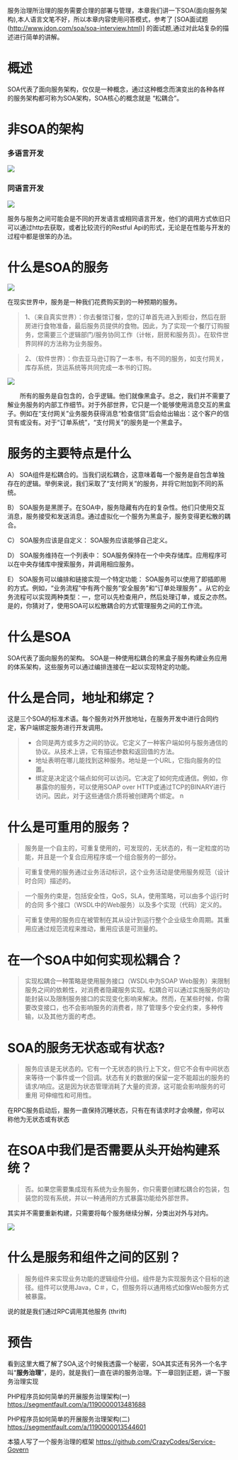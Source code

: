服务治理所治理的服务需要合理的部署与管理，本章我们讲一下SOA(面向服务架构),本人语言文笔不好，所以本章内容使用问答模式，参考了 [SOA面试题(http://www.jdon.com/soa/soa-interview.html)] 的面试题,通过对此站复杂的描述进行简单的讲解。

# 概述
SOA代表了面向服务架构，仅仅是一种概念，通过这种概念而演变出的各种各样的服务架构都可称为SOA架构，SOA核心的概念就是 “松耦合”。

# 非SOA的架构
### 多语言开发
![](https://blog.fastrun.cn/wp-content/uploads/2018/07/210127806-5aa1089344a41_articlex.png)
### 同语言开发
![](https://blog.fastrun.cn/wp-content/uploads/2018/07/3365616974-5aa108aa6ab4a_articlex.png)

服务与服务之间可能会是不同的开发语言或相同语言开发，他们的调用方式依旧只可以通过http去获取，或者比较流行的Restful Api的形式，无论是在性能与开发的过程中都是很笨的办法。

# 什么是SOA的服务

![](https://blog.fastrun.cn/wp-content/uploads/2018/07/2598402666-5aa10a7a3ffd5_articlex.png)

在现实世界中，服务是一种我们花费购买到的一种预期的服务。
> 1、（来自真实世界）：你去餐馆订餐，您的订单首先进入到柜台，然后在厨房进行食物准备，最后服务员提供的食物。因此，为了实现一个餐厅订购服务，您需要三个逻辑部门/服务协同工作（计帐，厨房和服务员）。在软件世界同样的方法称为业务服务。

> 2、（软件世界）：你去亚马逊订购了一本书，有不同的服务，如支付网关，库存系统，货运系统等共同完成一本书的订购。

![](https://blog.fastrun.cn/wp-content/uploads/2018/07/2690787889-5aa1097e32df6_articlex.png)

　　所有的服务是自包含的，合乎逻辑。他们就像黑盒子。总之，我们并不需要了解业务服务的内部工作细节。对于外部世界，它只是一个能够使用消息交互的黑盒子。例如在“支付网关”业务服务获得消息“检查信贷”后会给出输出：这个客户的信贷有或没有。对于“订单系统”，“支付网关”的服务是一个黑盒子。

# 服务的主要特点是什么
A） SOA组件是松耦合的。当我们说松耦合，这意味着每一个服务是自包含单独存在的逻辑。举例来说，我们采取了“支付网关”的服务，并将它附加到不同的系统。

B） SOA服务是黑匣子。在SOA中，服务隐藏有内在的复杂性。他们只使用交互消息，服务接受和发送消息。通过虚拟化一个服务为黑盒子，服务变得更松散的耦合。

C） SOA服务应该是自定义： SOA服务应该能够自己定义。

D） SOA服务维持在一个列表中： SOA服务保持在一个中央存储库。应用程序可以在中央存储库中搜索服务，并调用相应服务。

E） SOA服务可以编排和链接实现一个特定功能： SOA服务可以使用了即插即用的方式。例如，“业务流程”中有两个服务“安全服务”和“订单处理服务” 。从它的业务流程可以实现两种类型：一，您可以先检查用户，然后处理订单，或反之亦然。是的，你猜对了，使用SOA可以松散耦合的方式管理服务之间的工作流。

# 什么是SOA
SOA代表了面向服务的架构。 SOA是一种使用松耦合的黑盒子服务构建业务应用的体系架构，这些服务可以通过编排连接在一起以实现特定的功能。

# 什么是合同，地址和绑定？
这是三个SOA的标准术语。每个服务对外开放地址，在服务开发中进行合同约定，客户端绑定服务进行开发调用。

> * 合同是两方或多方之间的协议。它定义了一种客户端如何与服务通信的协议。从技术上讲，它有描述参数和返回值的方法。
> * 地址表明在哪儿能找到这种服务。地址是一个URL，它指向服务的位置。
> * 绑定是决定这个端点如何可以访问。它决定了如何完成通信。例如，你暴露你的服务，可以使用SOAP over HTTP或通过TCP的BINARY进行访问。因此，对于这些通信介质将被创建两个绑定。
 n

# 什么是可重用的服务？
> 服务是一个自主的，可重复使用的，可发现的，无状态的，有一定粒度的功能，并且是一个复合应用程序或一个组合服务的一部分。

> 可重复使用的服务通过业务活动标识，这个业务活动是使用服务规范（设计时合同）描述的。

> 一个服务约束是，包括安全性，QoS，SLA，使用策略，可以由多个运行时的合同 多个接口（WSDL中的Web服务）以及多个实现（代码）定义的。

> 可重复使用的服务应在被管制在其从设计到运行整个企业级生命周期。其重用应通过规范流程来推动，重用应该是可测量的。

# 在一个SOA中如何实现松耦合？
> 实现松耦合一种策略是使用服务接口（WSDL中为SOAP Web服务）来限制服务之间的依赖性，对消费者隐藏服务实现。松耦合可以通过实施服务的功能封装以及限制服务接口的实现变化影响来解决。然而，在某些时候，你需要改变接口，也不会影响服务的消费者，除了管理多个安全约束，多种传输，以及其他方面的考虑。

# SOA的服务无状态或有状态?
> 服务应该是无状态的。它有一个无状态的执行上下文，但它不会有中间状态来等待一个事件或一个回调。状态有关的数据的保留一定不能超出的服务的请求/响应。这是因为状态管理消耗了大量的资源，这可能会影响服务的可重用 可伸缩性和可用性。

在RPC服务启动后，服务一直保持沉睡状态，只有在有请求时才会唤醒，你可以称他为无状态或有状态

# 在SOA中我们是否需要从头开始构建系统？
> 否。如果您需要集成现有系统为业务服务，你只需要创建松耦合的包装，包装您的现有系统，并以一种通用的方式暴露功能给外部世界。

其实并不需要重新构建，只需要将每个服务继续分解，分类出对外与对内。

![](https://blog.fastrun.cn/wp-content/uploads/2018/07/3373537274-5a98b8a1ccbb7_articlex.png)


# 什么是服务和组件之间的区别？
> 服务组件来实现业务功能的逻辑组件分组。组件是为实现服务这个目标的途径。组件可以使用Java，C＃，C，但服务将以通用格式如像Web服务方式被暴露。

说的就是我们通过RPC调用其他服务 (thrift)


# 预告
看到这里大概了解了SOA,这个时候我透露一个秘密，SOA其实还有另外一个名字叫“**服务治理**”，是的，就是我们一直在讲的服务治理。下一章回到正题，讲一下服务治理实现

PHP程序员如何简单的开展服务治理架构(一)
https://segmentfault.com/a/1190000013481688

PHP程序员如何简单的开展服务治理架构(二)
https://segmentfault.com/a/1190000013544601

本猿人写了一个服务治理的框架
https://github.com/CrazyCodes/Service-Govern




